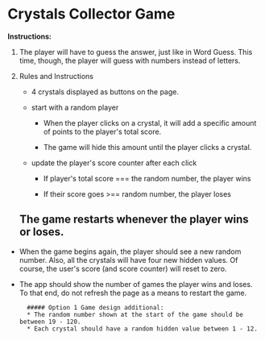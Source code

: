 # Crystals Collector Game

**Instructions:**


1.  The player will have to guess the answer, just like in Word Guess. This time, though, the player will guess with numbers instead of letters. 

2. Rules and Instructions

    *  4 crystals displayed as buttons on the page.

    * start with a random player

        -  When the player clicks on a crystal, it will add a specific amount of points to the player's total score. 

        - The game will hide this amount until the player clicks a crystal.

    *  update the player's score counter after each click

        -  If player's total score === the random number, the player wins

        - If their score goes >== random number, the player loses

    ## The game restarts whenever the player wins or loses.

* When the game begins again, the player should see a new random number. Also, all the crystals will have four new hidden values. Of course, the user's score (and score counter) will reset to zero.

* The app should show the number of games the player wins and loses. To that end, do not refresh the page as a means to restart the game.

        ##### Option 1 Game design additional: 
        * The random number shown at the start of the game should be between 19 - 120.
        * Each crystal should have a random hidden value between 1 - 12.

